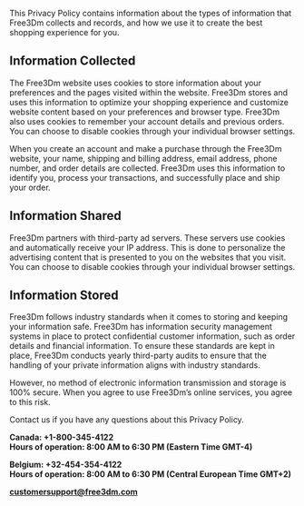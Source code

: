 ﻿This Privacy Policy contains information about the types of information that Free3Dm collects and records, and how we use it to create the best shopping experience for you.

## Information Collected

The Free3Dm website uses cookies to store information about your preferences and the pages visited within the website. Free3Dm stores and uses this information to optimize your shopping experience and customize website content based on your preferences and browser type. Free3Dm also uses cookies to remember your account details and previous orders. You can choose to disable cookies through your individual browser settings.

When you create an account and make a purchase through the Free3Dm website, your name, shipping and billing address, email address, phone number, and order details are collected. Free3Dm uses this information to identify you, process your transactions, and successfully place and ship your order.

## Information Shared

Free3Dm partners with third-party ad servers. These servers use cookies and automatically receive your IP address. This is done to personalize the advertising content that is presented to you on the websites that you visit. You can choose to disable cookies through your individual browser settings.

## Information Stored

Free3Dm follows industry standards when it comes to storing and keeping your information safe. Free3Dm has information security management systems in place to protect confidential customer information, such as order details and financial information. To ensure these standards are kept in place, Free3Dm conducts yearly third-party audits to ensure that the handling of your private information aligns with industry standards.

However, no method of electronic information transmission and storage is 100% secure. When you agree to use Free3Dm’s online services, you agree to this risk.

Contact us if you have any questions about this Privacy Policy.

**Canada: +1-800-345-4122  
Hours of operation: 8:00 AM to 6:30 PM (Eastern Time GMT-4)**

**Belgium: +32-454-354-4122  
Hours of operation: 8:00 AM to 6:30 PM (Central European Time GMT+2)**

[**customersupport@free3dm.com**](mailto:customersupport@free3dm.com)
